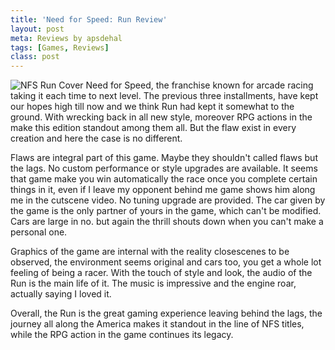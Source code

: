 ```yaml
---
title: 'Need for Speed: Run Review'
layout: post
meta: Reviews by apsdehal
tags: [Games, Reviews] 
class: post
---
```


![NFS Run Cover](NFSRunCover.jpg)
Need for Speed, the franchise known for arcade racing taking it each time to next level. The previous three installments, have kept our hopes high till now and we think Run had kept it somewhat to the ground. With wrecking back in all new style, moreover RPG actions in the make this edition standout among them all. But the flaw exist in every creation and here the case is no different.

Flaws are integral part of this game. Maybe they shouldn't called flaws but the lags. No custom performance or style upgrades are available. It seems that game make you win automatically the race once you complete certain things in it, even if I leave my opponent behind me game shows him along me in the cutscene video. No tuning upgrade are provided. The car given by the game is the only partner of yours in the game, which can't be modified. Cars are large in no. but again the thrill shouts down when you can't make a personal one.

Graphics of the game are internal with the reality closescenes to be observed, the environment seems original and cars too, you get a whole lot feeling of being a racer. With the touch of style and look, the audio of the Run is the main life of it. The music is impressive and the engine roar, actually saying I loved it. 

Overall, the Run is the great gaming experience leaving behind the lags, the journey all along the America makes it standout in the line of NFS titles, while the RPG action in the game continues its legacy.